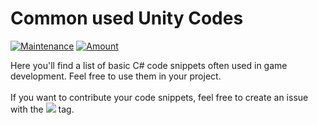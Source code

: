 # Common used Unity Codes

 [![Maintenance](https://img.shields.io/badge/Maintained%3F-yes-green.svg)](https://GitHub.com/MarvinTMavee/commoncodes/graphs/commit-activity)
 [![Amount](https://img.shields.io/badge/Amount-2-green.svg)](https://GitHub.com/MarvinTMavee/commoncodes/graphs/commit-activity)

Here you'll find a list of basic C# code snippets often used in game development. Feel free to use them in your project.<br><br>
If you want to contribute your code snippets, feel free to create an issue with the <img src="https://maevedev.com/ico/new-snippet.png"> tag.
